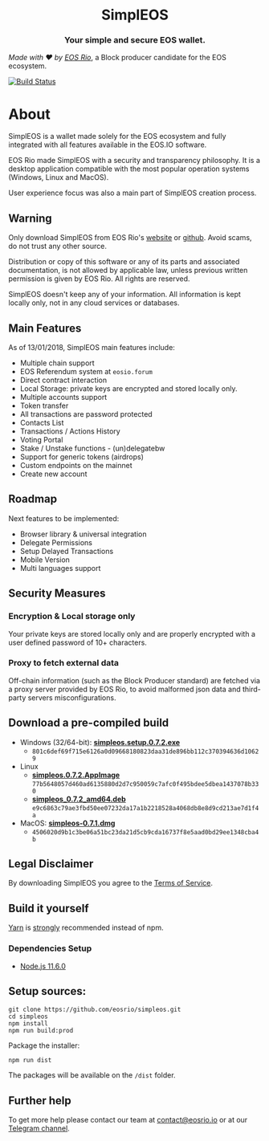<h1 align="center">
  <br>
  SimplEOS
  <br>
</h1>
<h3 align="center">
Your simple and secure EOS wallet.
</h3>

*Made with :hearts: by [EOS Rio](https://eosrio.io/)*, a Block producer candidate for the EOS ecosystem.

[![Build Status](https://travis-ci.com/eosrio/simpleos.svg?branch=master)](https://travis-ci.com/eosrio/simpleos)

# About

SimplEOS is a wallet made solely for the EOS ecosystem and fully integrated with all features available in the EOS.IO software.
 
EOS Rio made SimplEOS with a security and transparency philosophy. It is a desktop application compatible with the most popular operation systems (Windows, Linux and MacOS).

User experience focus was also a main part of SimplEOS creation process.  

## Warning

Only download SimplEOS from EOS Rio's [website](https://eosrio.io/simpleos/) or [github](https://github.com/eosrio/simpleos). Avoid scams, do not trust any other source.

Distribution or copy of this software or any of its parts and associated documentation, is not allowed by applicable law, unless previous written permission is given by EOS Rio. All rights are reserved.

SimplEOS doesn't keep any of your information. All information is kept locally only, not in any cloud services or databases.

## Main Features
As of 13/01/2018, SimplEOS main features include:

- Multiple chain support
- EOS Referendum system at `eosio.forum`
- Direct contract interaction
- Local Storage: private keys are encrypted and stored locally only.
- Multiple accounts support
- Token transfer
- All transactions are password protected
- Contacts List
- Transactions / Actions History
- Voting Portal
- Stake / Unstake functions - (un)delegatebw
- Support for generic tokens (airdrops)
- Custom endpoints on the mainnet
- Create new account

## Roadmap

Next features to be implemented:
- Browser library & universal integration
- Delegate Permissions
- Setup Delayed Transactions
- Mobile Version
- Multi languages support

## Security Measures
### Encryption & Local storage only
Your private keys are stored locally only and are properly encrypted with a user defined password of 10+ characters.

### Proxy to fetch external data
Off-chain information (such as the Block Producer standard) are fetched via a proxy server provided by EOS Rio, to avoid malformed json data and third-party servers misconfigurations. 

## Download a pre-compiled build

- Windows (32/64-bit): [**simpleos.setup.0.7.2.exe**](https://github.com/eosrio/simpleos/releases/download/v0.7.2/simpleos.setup.0.7.2.exe)
  - `801c6def69f715e6126a0d09668180823daa31de896bb112c370394636d10629`
- Linux
  - [**simpleos.0.7.2.AppImage**](https://github.com/eosrio/simpleos/releases/download/v0.7.2/simpleos.0.7.2.AppImage)
  `77b5648057d460ad6135880d2d7c950059c7afc0f495bdee5dbea1437078b330`
  - [**simpleos_0.7.2_amd64.deb**](https://github.com/eosrio/simpleos/releases/download/v0.7.2/simpleos_0.7.2_amd64.deb)
  `e9c6863c79ae3fbd50ee07232da17a1b2218528a4068db8e8d9cd213ae7d1f4a`  
- MacOS: [**simpleos-0.7.1.dmg**](https://github.com/eosrio/simpleos/releases/download/v0.7.2/simpleos-0.7.2.dmg)
  - `4506020d9b1c3be06a51bc23da21d5cb9cda16737f8e5aad0bd29ee1348cba4b`

## Legal Disclaimer

By downloading SimplEOS you agree to the [Terms of Service](https://eosrio.io/terms-of-service/).

## Build it yourself

[Yarn](http://yarnpkg.com/) is [strongly](https://github.com/electron-userland/electron-builder/issues/1147#issuecomment-276284477) recommended instead of npm.

### Dependencies Setup
- [Node.js 11.6.0](https://nodejs.org/en/download/current/)

## Setup sources:
```console
git clone https://github.com/eosrio/simpleos.git
cd simpleos
npm install
npm run build:prod
```
Package the installer:
```
npm run dist
```
The packages will be available on the `/dist` folder.

## Further help

To get more help please contact our team at contact@eosrio.io or at our [Telegram channel](https://t.me/eosrio).
